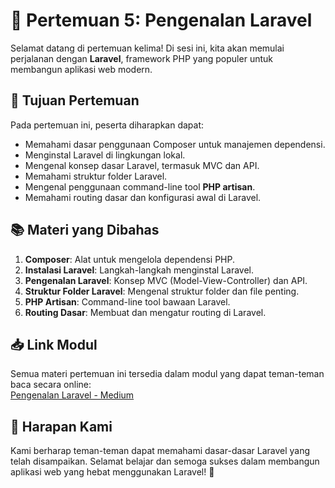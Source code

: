 # 📝 Pertemuan 5: Pengenalan Laravel

Selamat datang di pertemuan kelima! Di sesi ini, kita akan memulai perjalanan dengan **Laravel**, framework PHP yang populer untuk membangun aplikasi web modern.

## 🎯 Tujuan Pertemuan

Pada pertemuan ini, peserta diharapkan dapat:

-   Memahami dasar penggunaan Composer untuk manajemen dependensi.
-   Menginstal Laravel di lingkungan lokal.
-   Mengenal konsep dasar Laravel, termasuk MVC dan API.
-   Memahami struktur folder Laravel.
-   Mengenal penggunaan command-line tool **PHP artisan**.
-   Memahami routing dasar dan konfigurasi awal di Laravel.

## 📚 Materi yang Dibahas

1. **Composer**: Alat untuk mengelola dependensi PHP.
2. **Instalasi Laravel**: Langkah-langkah menginstal Laravel.
3. **Pengenalan Laravel**: Konsep MVC (Model-View-Controller) dan API.
4. **Struktur Folder Laravel**: Mengenal struktur folder dan file penting.
5. **PHP Artisan**: Command-line tool bawaan Laravel.
6. **Routing Dasar**: Membuat dan mengatur routing di Laravel.

## 📥 Link Modul

Semua materi pertemuan ini tersedia dalam modul yang dapat teman-teman baca secara online:  
[Pengenalan Laravel - Medium](https://medium.com/amcc-amikom/pengenalan-laravel-2341b50a60a0)

## 🌟 Harapan Kami

Kami berharap teman-teman dapat memahami dasar-dasar Laravel yang telah disampaikan. Selamat belajar dan semoga sukses dalam membangun aplikasi web yang hebat menggunakan Laravel! 🚀
